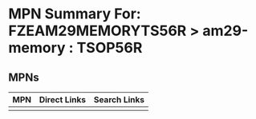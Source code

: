 



# MPN Summary For: FZEAM29MEMORYTS56R > am29-memory : TSOP56R

## MPNs
  

|MPN|Direct Links|Search Links|
| :--- | :--- | :--- |
||||
